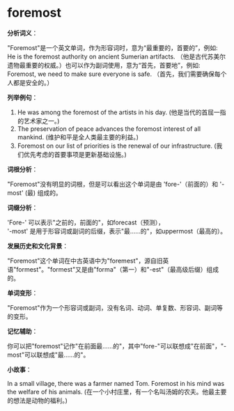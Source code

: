 # foremost

**分析词义**：

  

"Foremost"是一个英文单词，作为形容词时，意为“最重要的，首要的”，例如: He is the foremost authority on ancient Sumerian artifacts. （他是古代苏美尔遗物最重要的权威。）也可以作为副词使用，意为“首先，首要地”，例如: Foremost, we need to make sure everyone is safe. （首先，我们需要确保每个人都是安全的。）

  

**列举例句**：

  

1.  He was among the foremost of the artists in his day. (他是当代的首屈一指的艺术家之一。)
2.  The preservation of peace advances the foremost interest of all mankind. (维护和平是全人类最主要的利益。)
3.  Foremost on our list of priorities is the renewal of our infrastructure. (我们优先考虑的首要事项是更新基础设施。)

  

**词根分析**：

  

"Foremost"没有明显的词根，但是可以看出这个单词是由 'fore-'（前面的）和 '-most' (最) 组成的。

  

**词缀分析**：

  

'Fore-' 可以表示"之前的，前面的"，如forecast（预测），  
'-most' 是用于形容词或副词的后缀，表示"最……的"，如uppermost（最高的）。

  

**发展历史和文化背景**：

  

"Foremost"这个单词在中古英语中为"foremest"，源自旧英语"formest"。"formest"又是由"forma"（第一）和"-est"（最高级后缀）组成的。

  

**单词变形**：

  

"Foremost"作为一个形容词或副词，没有名词、动词、单复数、形容词、副词等的变形。

  

**记忆辅助**：

  

你可以把"foremost"记作"在前面最……的"，其中"fore-"可以联想成"在前面"，"-most"可以联想成"最……的"。

  

**小故事**：

  

In a small village, there was a farmer named Tom. Foremost in his mind was the welfare of his animals. (在一个小村庄里，有一个名叫汤姆的农夫。他最主要的想法是动物的福利。)
